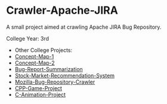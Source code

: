 # Crawler-Apache-JIRA
A small project aimed at crawling Apache JIRA Bug Repository.

College Year: 3rd


* Other College Projects:
 * [Concept-Map-1](https://github.com/amankaushik/Concept-Map-Generation-from-Natural-Language-Text---Part-1)
 * [Concept-Map-2](https://github.com/amankaushik/Concept-Map-Generation-from-Natural-Language-Text---Part-2)
 * [Bug-Report-Summarization](https://github.com/amankaushik/Bug-Report-Summarization)
 * [Stock-Market-Recommendation-System](https://github.com/amankaushik/Stock-Market-Recommendation-System)
 * [Mozilla-Bug-Repository-Crawler](https://github.com/amankaushik/Mozilla-Bug-Repository-Crawler)
 * [CPP-Game-Project](https://github.com/amankaushik/CPP-Game-Project-)
 * [C-Animation-Project](https://github.com/amankaushik/C-Animation-Project)
